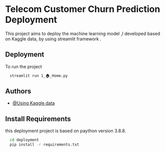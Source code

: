 
# Telecom Customer Churn Prediction Deployment
This project aims to deploy the machine learning model ,I developed based on Kaggle data, by using streamlit framework .



## Deployment

To run the project 

```bash
  streamlit run 1_🏠_Home.py
```


## Authors

- [@Using Kaggle data](https://www.kaggle.com/datasets/shilongzhuang/telecom-customer-churn-by-maven-analytics)


## Install Requirements

this deployment project is based on paython version 3.8.8.

```bash
  cd deployment 
  pip install -r requirements.txt

```
    

